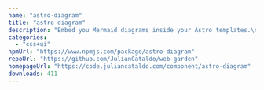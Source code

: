 ```yaml
---
name: "astro-diagram"
title: "astro-diagram"
description: "Embed you Mermaid diagrams inside your Astro templates.\nFeatures server-side rendering and smart caching."
categories:
  - "css+ui"
npmUrl: "https://www.npmjs.com/package/astro-diagram"
repoUrl: "https://github.com/JulianCataldo/web-garden"
homepageUrl: "https://code.juliancataldo.com/component/astro-diagram"
downloads: 411
---
```

